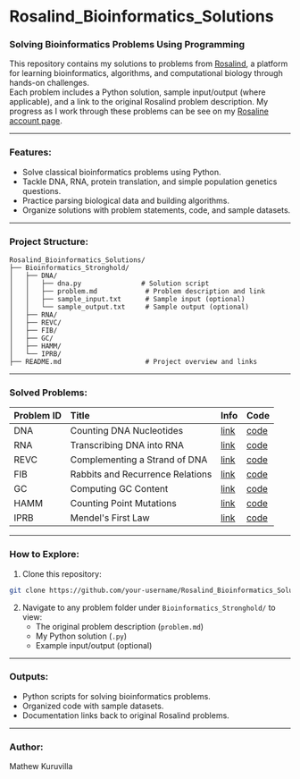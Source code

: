# Rosalind_Bioinformatics_Solutions

### Solving Bioinformatics Problems Using Programming

This repository contains my solutions to problems from [Rosalind](https://rosalind.info/), a platform for learning bioinformatics, algorithms, and computational biology through hands-on challenges.  
Each problem includes a Python solution, sample input/output (where applicable), and a link to the original Rosalind problem description.
My progress as I work through these problems can be see on my [Rosaline account page](https://rosalind.info/users/tuf94055/).

---

### Features:
- Solve classical bioinformatics problems using Python.
- Tackle DNA, RNA, protein translation, and simple population genetics questions.
- Practice parsing biological data and building algorithms.
- Organize solutions with problem statements, code, and sample datasets.

---

### Project Structure:
```
Rosalind_Bioinformatics_Solutions/
├── Bioinformatics_Stronghold/
│   ├── DNA/
│   │   ├── dna.py               # Solution script
│   │   ├── problem.md            # Problem description and link
│   │   ├── sample_input.txt      # Sample input (optional)
│   │   └── sample_output.txt     # Sample output (optional)
│   ├── RNA/
│   ├── REVC/
│   ├── FIB/
│   ├── GC/
│   ├── HAMM/
│   └── IPRB/
├── README.md                     # Project overview and links
```
---

### Solved Problems:

| Problem ID | Title | Info | Code |
|:---|:---|:---|:---|
| DNA | Counting DNA Nucleotides | [link](https://rosalind.info/problems/dna/) | [code](Bioinformatics_Stronghold/DNA/dna.py) |
| RNA | Transcribing DNA into RNA | [link](https://rosalind.info/problems/rna/) | [code](Bioinformatics_Stronghold/RNA/rna.py) |
| REVC | Complementing a Strand of DNA | [link](https://rosalind.info/problems/revc/) | [code](Bioinformatics_Stronghold/REVC/revc.py) |
| FIB | Rabbits and Recurrence Relations | [link](https://rosalind.info/problems/fib/) | [code](Bioinformatics_Stronghold/FIB/fib.py) |
| GC | Computing GC Content | [link](https://rosalind.info/problems/gc/) | [code](Bioinformatics_Stronghold/GC/gc.py) |
| HAMM | Counting Point Mutations | [link](https://rosalind.info/problems/hamm/) | [code](Bioinformatics_Stronghold/HAMM/hamm.py) |
| IPRB | Mendel's First Law | [link](https://rosalind.info/problems/iprb/) | [code](Bioinformatics_Stronghold/IPRB/iprb.py) |

---

### How to Explore:

1. Clone this repository:
```bash
git clone https://github.com/your-username/Rosalind_Bioinformatics_Solutions.git
```

2. Navigate to any problem folder under `Bioinformatics_Stronghold/` to view:
   - The original problem description (`problem.md`)
   - My Python solution (`.py`)
   - Example input/output (optional)

---

### Outputs:

- Python scripts for solving bioinformatics problems.
- Organized code with sample datasets.
- Documentation links back to original Rosalind problems.

---

### Author:

Mathew Kuruvilla
